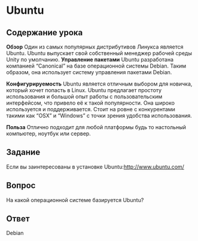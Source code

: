 # Ubuntu

## Содержание урока

<b>Обзор</b>
Один из самых популярных дистрибутивов Линукса является Ubuntu. Ubuntu выпускает свой собственный менеджер рабочей среды Unity по умолчанию. 
<b>Управление пакетами</b>
Ubuntu разработана компанией “Canonical” на базе операционной системы Debian. Таким образом, она использует систему управления пакетами Debian.

<b>Конфигурируемость</b>
Ubuntu является отличным выбором для новичка, который хочет попасть в Linux. Ubuntu предлагает простоту использования и большой опыт работы с пользовательским интерфейсом, что привело её к такой популярности. Она широко используется и поддерживается. Стоит на ровне с конкурентами такими как “OSX” и “Windows” с точки зрения удобства использования.

<b>Польза</b>
Отлично подходит для любой платформы будь то настольный компьютер, ноутбук или сервер.

## Задание

Если вы заинтересованы в установке Ubuntu:<a href='http://www.ubuntu.com/'>http://www.ubuntu.com/</a>

## Вопрос

На какой операционной системе базируется Ubuntu?

## Ответ

Debian